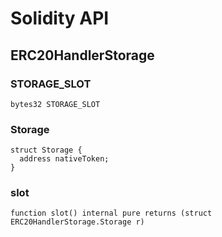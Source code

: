 # Solidity API

## ERC20HandlerStorage

### STORAGE_SLOT

```solidity
bytes32 STORAGE_SLOT
```

### Storage

```solidity
struct Storage {
  address nativeToken;
}
```

### slot

```solidity
function slot() internal pure returns (struct ERC20HandlerStorage.Storage r)
```

